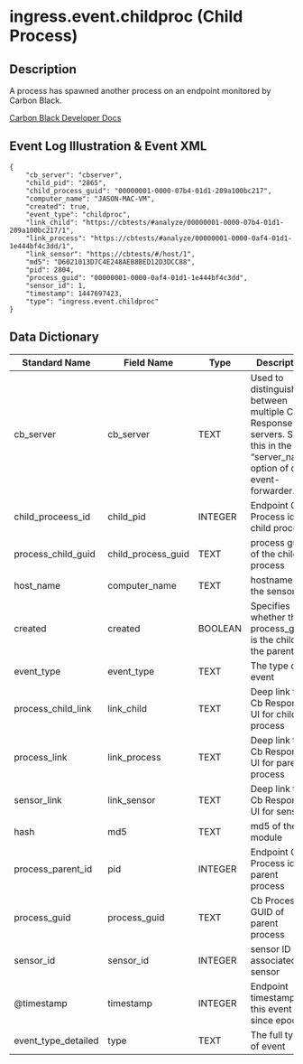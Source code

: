 # ingress.event.childproc (Child Process)

## Description

A process has spawned another process on an endpoint monitored by Carbon Black.

[Carbon Black Developer Docs](https://developer.carbonblack.com/reference/enterprise-response/event-forwarder/event-schema/#ingress-event-childproc-child-process)

## Event Log Illustration & Event XML
```
{
    "cb_server": "cbserver",
    "child_pid": "2865",
    "child_process_guid": "00000001-0000-07b4-01d1-209a100bc217",
    "computer_name": "JASON-MAC-VM",
    "created": true,
    "event_type": "childproc",
    "link_child": "https://cbtests/#analyze/00000001-0000-07b4-01d1-209a100bc217/1",
    "link_process": "https://cbtests/#analyze/00000001-0000-0af4-01d1-1e444bf4c3dd/1",
    "link_sensor": "https://cbtests/#/host/1",
    "md5": "D6021013D7C4E248AEB8BED12D3DCC88",
    "pid": 2804,
    "process_guid": "00000001-0000-0af4-01d1-1e444bf4c3dd",
    "sensor_id": 1,
    "timestamp": 1447697423,
    "type": "ingress.event.childproc"
}
```

## Data Dictionary

|	Standard Name	|	Field Name	|	Type	|	Description	|	Sample Value	|
|	-------------	|	----------	|	----	|	-----------	|	------------	|
|	cb_server	|	cb_server	|	TEXT	|	Used to distinguish between multiple Cb Response servers. Set this in the “server_name” option of cb-event-forwarder.ini.	|	cbserver    |
|   child_proceess_id   |   child_pid        |      INTEGER      |   Endpoint OS Process id of child process     |  2865    |
|	process_child_guid	|	child_process_guid	|	TEXT	|	process guid of the child process	|	00000001-0000-07b4-01d1-209a100bc217	|
|	host_name	|	computer_name	|	TEXT	|	hostname of the sensor	|	JASON-MAC-VM	|
|   created    |	created	|	BOOLEAN	|	Specifies whether this process_guid is the child or the parent	|	true	|
|	event_type	|	event_type	|	TEXT	|	The type of event	|	childproc	|
|	process_child_link	|	link_child	|	TEXT	|	Deep link to Cb Response UI for child process	|	https://cbtests/#analyze/00000001-0000-07b4-01d1-209a100bc217/1	|
|	process_link	|	link_process	|	TEXT	|	Deep link to Cb Response UI for parent process	|	https://cbtests/#analyze/00000001-0000-0af4-01d1-1e444bf4c3dd/1	|
|	sensor_link	|	link_sensor	|	TEXT	|	Deep link to Cb Response UI for sensor	|	https://cbtests/#/host/1	|
|	hash	|	md5	|	TEXT	|	md5 of the module	|	D6021013D7C4E248AEB8BED12D3DCC88	|
|	process_parent_id	|	pid	|	INTEGER	|	Endpoint OS Process id of  parent process	|	2804	|
|	process_guid	|	process_guid	|	TEXT	|	Cb Process GUID of parent process	|	00000001-0000-0af4-01d1-1e444bf4c3dd	|
|	sensor_id	|	sensor_id	|	INTEGER	|	sensor ID of associated sensor	|	1	|
|	@timestamp	|	timestamp	|	INTEGER	|	Endpoint timestamp of this event since epoch	|	1447697423	|
|	event_type_detailed	|	type	|	TEXT	|		The full type of event	|	ingress.event.childproc	|
